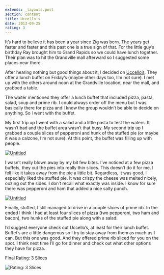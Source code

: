 ```yaml
---
extends: _layouts.post
section: content
title: Uccello's
date: 2013-09-25
rating: 3
---
```


It’s hard to believe it has been a year since Zig was born. The years get faster and faster and this past one is a true sign of that. For the little guy’s birthday Ray brought him to Grand Rapids so we could have lunch together. Their plan was to hit the Grandville mall afterward so I suggested some places near there.

After hearing nothing but good things about it, I decided on [Uccello’s](http://www.uccellos.com/). They offer a lunch buffet on Friday’s (maybe other days too, I’m not sure). I met up with the others around noon at the Grandville location, near the mall, and grabbed a table.

The waiter mentioned they offer a lunch buffet that included pizza, pasta, salad, soup and prime rib. I could always order off the menu but I was basically there for pizza and I know the group wouldn’t be able to decide on anything. So I went with the buffet.

My first trip up I went with a salad and a little pasta to test the waters. It wasn’t bad and the buffet area wasn’t that busy. My second trip up I grabbed a couple slices of pepperoni and hunk of the stuffed pie (or maybe it was a calzone, I’m not sure). At this point, the buffet was filling up with people.

[![Untitled](http://farm4.staticflickr.com/3753/10328923486_a33998651a.jpg)](http://www.flickr.com/photos/joefearnley/10328923486/ "Untitled by joefearnley, on Flickr")

I wasn’t really blown away by my bit few bites. I’ve noticed at a few pizza buffets, they cut the pies into really thin slices. This doesn’t do it for me. I fell like it takes away from the pie a little bit. Regardless, it was good. I especially liked the stuffed pie. It was crispy the cheese was melted nicely, oozing out the sides. I don’t recall what exactly was inside. I know for sure there was pepperoni and ham that added a nice salty punch.

[![Untitled](http://farm4.staticflickr.com/3683/10329104143_0f71410d95.jpg)](http://www.flickr.com/photos/joefearnley/10329104143/ "Untitled by joefearnley, on Flickr")

Finally, stuffed, I still managed to drive in a couple slices of prime rib. In the ended I think I had at least four slices of pizza (two pepperoni, two ham and bacon), two hunks of the stuffed pie along with a salad.

I’d suggest everyone check out Uccello’s, at least for their lunch buffet. Buffet’s are a little dangerous so I try to stay away from them as much as I can. But this one was good. And they offered prime rib sliced for you on the spot. I think next time I’ll go for dinner and check out what other options they have for pizza.

Final Rating: 3 Slices

![Rating: 3 Slices](/assets/img/pizza3_sm.jpg)
